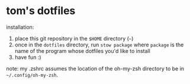 # tom's dotfiles

installation:

1.  place this git repository in the `$HOME` directory (`~`)
2.  once in the `dotfiles` directory, run `stow package` where `package` is the name of the program whose dotfiles you'd like to install
3.  have fun :)

note: my .zshrc assumes the location of the oh-my-zsh directory to be in `~/.config/oh-my-zsh`.
